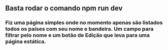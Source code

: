 ## Basta rodar o comando npm run dev

### Fiz uma página simples onde no momento apenas são listados todos os países com seu nome e bandeira. Um campo para filtrar pelo nome e um botão de Edição que leva para uma página estática.
